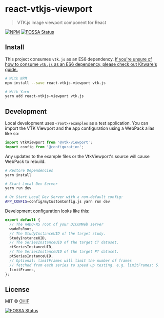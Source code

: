 # react-vtkjs-viewport

> VTK.js image viewport component for React

[![NPM](https://img.shields.io/npm/v/react-vtkjs-viewport.svg)](https://www.npmjs.com/package/react-vtkjs-viewport)
[![FOSSA Status](https://app.fossa.io/api/projects/git%2Bgithub.com%2FOHIF%2Freact-vtkjs-viewport.svg?type=shield)](https://app.fossa.io/projects/git%2Bgithub.com%2FOHIF%2Freact-vtkjs-viewport?ref=badge_shield)

## Install

This project consumes `vtk.js` as an ES6 dependency.
[If you're unsure of how to consume `vtk.js` as an ES6 dependency, please check out Kitware's guide.](https://kitware.github.io/vtk-js/docs/intro_vtk_as_es6_dependency.html#Webpack-config)

```bash
# With NPM
npm install --save react-vtkjs-viewport vtk.js

# With Yarn
yarn add react-vtkjs-viewport vtk.js
```

## Development

Local development uses `<root>/examples` as a test application. You can import
the VTK Viewport and the app configuration using a WebPack alias like so:

```js
import VtkViewport from '@vtk-viewport';
import config from '@configuration';
```

Any updates to the example files or the VtkViewport's source will cause WebPack
to rebuild.

```bash
# Restore Dependencies
yarn install

# Start Local Dev Server
yarn run dev

# Or Start Local Dev Server with a non-default config:
APP_CONFIG=config/myCustomConfig.js yarn run dev
```

Development configuration looks like this:

```js
export default {
  // The WADO-RS root of your DICOMWeb server
  wadoRsRoot,
  // The StudyInstanceUID of the target study.
  StudyInstanceUID,
  // The SeriesInstanceUID of the target CT dataset.
  ctSeriesInstanceUID,
  // The SeriesInstanceUID of the target PT dataset.
  ptSeriesInstanceUID,
  // Optional: limitFrames will limit the number of frames
  // fetched from each series to speed up testing. e.g. limitFrames: 5.
  limitFrames,
};
```

## License

MIT © [OHIF](https://github.com/OHIF)

<!--
    Links
-->

[![FOSSA Status](https://app.fossa.io/api/projects/git%2Bgithub.com%2FOHIF%2Freact-vtkjs-viewport.svg?type=large)](https://app.fossa.io/projects/git%2Bgithub.com%2FOHIF%2Freact-vtkjs-viewport?ref=badge_large)
